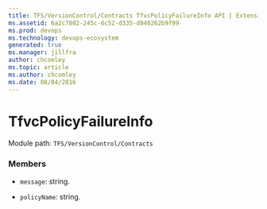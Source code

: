 ```yaml
---
title: TFS/VersionControl/Contracts TfvcPolicyFailureInfo API | Extensions for Azure DevOps Services
ms.assetid: 6a2c7802-245c-6c52-d335-d848262b9f99
ms.prod: devops
ms.technology: devops-ecosystem
generated: true
ms.manager: jillfra
author: chcomley
ms.topic: article
ms.author: chcomley
ms.date: 08/04/2016
---
```


# TfvcPolicyFailureInfo

Module path: `TFS/VersionControl/Contracts`


### Members

* `message`: string. 

* `policyName`: string. 

